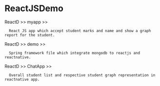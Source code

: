 # ReactJSDemo

ReactD >> myapp >>

      React JS app which accept student marks and name and show a graph report for the student.
      
      
ReactD >> demo >>

      Spring framework file which integrate mongodb to reactjs and reactnative.
      
  
ReactD >> ChatApp >>

      Overall student list and respective student graph representation in reactnative app.
